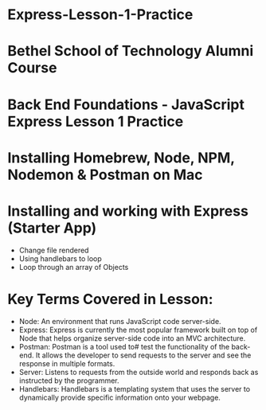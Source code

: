 # Express-Lesson-1-Practice

# Bethel School of Technology Alumni Course

# Back End Foundations - JavaScript Express Lesson 1 Practice

# Installing Homebrew, Node, NPM, Nodemon & Postman on Mac
# Installing and working with Express (Starter App)
  - Change file rendered
  - Using handlebars to loop
  - Loop through an array of Objects
  
  

# Key Terms Covered in Lesson:

- Node: An environment that runs JavaScript code server-side.
- Express:	Express is currently the most popular framework built on top of Node that helps organize server-side code into an MVC architecture.
- Postman:	Postman is a tool used to# test the functionality of the back-end. It allows the developer to send requests to the server and see the response in multiple formats.
- Server:	Listens to requests from the outside world and responds back as instructed by the programmer.
- Handlebars:	Handlebars is a templating system that uses the server to dynamically provide specific information onto your webpage.
